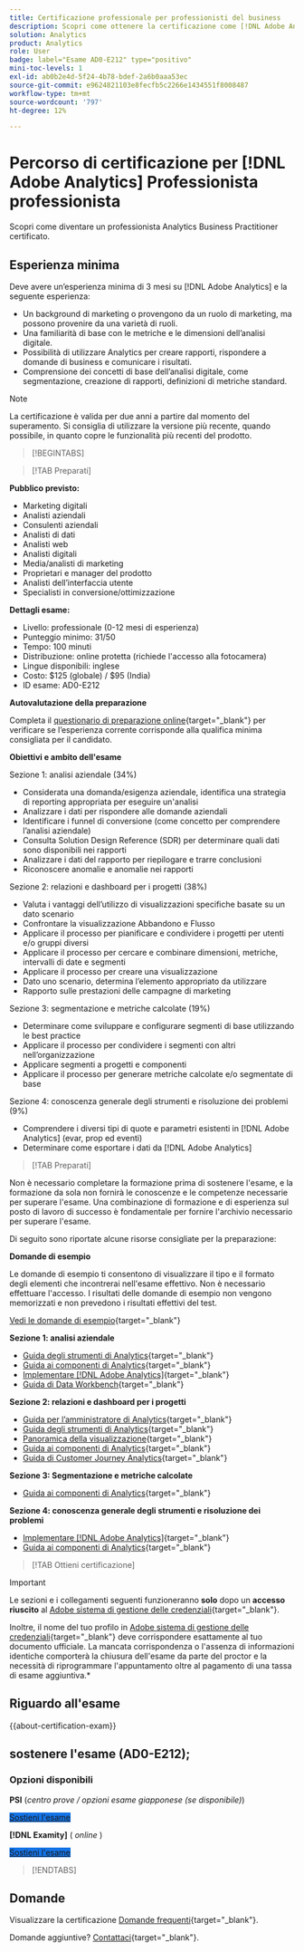 ```yaml
---
title: Certificazione professionale per professionisti del business
description: Scopri come ottenere la certificazione come [!DNL Adobe Analytics] Professionista professionista.
solution: Analytics
product: Analytics
role: User
badge: label="Esame AD0-E212" type="positivo"
mini-toc-levels: 1
exl-id: ab0b2e4d-5f24-4b78-bdef-2a6b0aaa53ec
source-git-commit: e9624821103e8fecfb5c2266e1434551f8008487
workflow-type: tm+mt
source-wordcount: '797'
ht-degree: 12%

---
```


# Percorso di certificazione per [!DNL Adobe Analytics] Professionista professionista

Scopri come diventare un professionista Analytics Business Practitioner certificato.

## Esperienza minima

Deve avere un’esperienza minima di 3 mesi su [!DNL Adobe Analytics] e la seguente esperienza:

* Un background di marketing o provengono da un ruolo di marketing, ma possono provenire da una varietà di ruoli.
* Una familiarità di base con le metriche e le dimensioni dell’analisi digitale.
* Possibilità di utilizzare Analytics per creare rapporti, rispondere a domande di business e comunicare i risultati.
* Comprensione dei concetti di base dell’analisi digitale, come segmentazione, creazione di rapporti, definizioni di metriche standard.

>[!NOTE]
>
>La certificazione è valida per due anni a partire dal momento del superamento. Si consiglia di utilizzare la versione più recente, quando possibile, in quanto copre le funzionalità più recenti del prodotto.

>[!BEGINTABS]

>[!TAB Preparati]

**Pubblico previsto:**

* Marketing digitali
* Analisti aziendali
* Consulenti aziendali
* Analisti di dati
* Analisti web
* Analisti digitali
* Media/analisti di marketing
* Proprietari e manager del prodotto
* Analisti dell’interfaccia utente
* Specialisti in conversione/ottimizzazione

**Dettagli esame:**

* Livello: professionale (0-12 mesi di esperienza)
* Punteggio minimo: 31/50
* Tempo: 100 minuti
* Distribuzione: online protetta (richiede l&#39;accesso alla fotocamera)
* Lingue disponibili: inglese
* Costo: $125 (globale) / $95 (India)
* ID esame: AD0-E212

**Autovalutazione della preparazione**

Completa il [questionario di preparazione online](https://scorpion.caveon.com/launchpad/ad-q-e129-readiness-questionnaire-for-adobe-aem-assets-developer-professional-exam-copy-w9tako/ad-q-e212-readiness-questionnaire-for-adobe-analytics-business-practitioner-professional-exam){target="_blank"} per verificare se l’esperienza corrente corrisponde alla qualifica minima consigliata per il candidato.

**Obiettivi e ambito dell&#39;esame**

Sezione 1: analisi aziendale (34%)

* Considerata una domanda/esigenza aziendale, identifica una strategia di reporting appropriata per eseguire un&#39;analisi
* Analizzare i dati per rispondere alle domande aziendali
* Identificare i funnel di conversione (come concetto per comprendere l’analisi aziendale)
* Consulta Solution Design Reference (SDR) per determinare quali dati sono disponibili nei rapporti
* Analizzare i dati del rapporto per riepilogare e trarre conclusioni
* Riconoscere anomalie e anomalie nei rapporti

Sezione 2: relazioni e dashboard per i progetti (38%)

* Valuta i vantaggi dell’utilizzo di visualizzazioni specifiche basate su un dato scenario
* Confrontare la visualizzazione Abbandono e Flusso
* Applicare il processo per pianificare e condividere i progetti per utenti e/o gruppi diversi
* Applicare il processo per cercare e combinare dimensioni, metriche, intervalli di date e segmenti
* Applicare il processo per creare una visualizzazione
* Dato uno scenario, determina l’elemento appropriato da utilizzare
* Rapporto sulle prestazioni delle campagne di marketing

Sezione 3: segmentazione e metriche calcolate (19%)

* Determinare come sviluppare e configurare segmenti di base utilizzando le best practice
* Applicare il processo per condividere i segmenti con altri nell’organizzazione
* Applicare segmenti a progetti e componenti
* Applicare il processo per generare metriche calcolate e/o segmentate di base

Sezione 4: conoscenza generale degli strumenti e risoluzione dei problemi (9%)

* Comprendere i diversi tipi di quote e parametri esistenti in [!DNL Adobe Analytics] (evar, prop ed eventi)
* Determinare come esportare i dati da [!DNL Adobe Analytics]

>[!TAB Preparati]

Non è necessario completare la formazione prima di sostenere l&#39;esame, e la formazione da sola non fornirà le conoscenze e le competenze necessarie per superare l&#39;esame. Una combinazione di formazione e di esperienza sul posto di lavoro di successo è fondamentale per fornire l&#39;archivio necessario per superare l&#39;esame.

Di seguito sono riportate alcune risorse consigliate per la preparazione:

**Domande di esempio**

Le domande di esempio ti consentono di visualizzare il tipo e il formato degli elementi che incontrerai nell&#39;esame effettivo. Non è necessario effettuare l&#39;accesso. I risultati delle domande di esempio non vengono memorizzati e non prevedono i risultati effettivi del test.

[Vedi le domande di esempio](https://scorpion.caveon.com/launchpad/ad0-e212-adobe-analytics-business-practitioner-professional-copy-th4xdu){target="_blank"}

**Sezione 1: analisi aziendale**

* [Guida degli strumenti di Analytics](https://experienceleague.adobe.com/docs/analytics/analyze/home.html?lang=it){target="_blank"}
* [Guida ai componenti di Analytics](https://experienceleague.adobe.com/docs/analytics/components/home.html?lang=it){target="_blank"}
* [Implementare  [!DNL Adobe Analytics]](https://experienceleague.adobe.com/docs/analytics/implementation/home.html?lang=it){target="_blank"}
* [Guida di Data Workbench](https://experienceleague.adobe.com/docs/data-workbench/using/home.html?lang=it){target="_blank"}

**Sezione 2: relazioni e dashboard per i progetti**

* [Guida per l’amministratore di Analytics](https://experienceleague.adobe.com/docs/analytics/admin/home.html?lang=it){target="_blank"}
* [Guida degli strumenti di Analytics](https://experienceleague.adobe.com/docs/analytics/analyze/home.html?lang=it){target="_blank"}
* [Panoramica della visualizzazione](https://experienceleague.adobe.com/docs/analytics/analyze/analysis-workspace/visualizations/freeform-analysis-visualizations.html#quick-viz){target="_blank"}
* [Guida ai componenti di Analytics](https://experienceleague.adobe.com/docs/analytics/components/home.html?lang=it){target="_blank"}
* [Guida di Customer Journey Analytics](https://docs.adobe.com/content/help/it-IT/experience-cloud/user-guides/home.translate.html){target="_blank"}

**Sezione 3: Segmentazione e metriche calcolate**

* [Guida ai componenti di Analytics](https://experienceleague.adobe.com/docs/analytics/components/home.html?lang=it){target="_blank"}

**Sezione 4: conoscenza generale degli strumenti e risoluzione dei problemi**

* [Implementare  [!DNL Adobe Analytics]](https://experienceleague.adobe.com/docs/analytics/implementation/home.html?lang=it){target="_blank"}
* [Guida ai componenti di Analytics](https://experienceleague.adobe.com/docs/analytics/components/home.html?lang=it){target="_blank"}

>[!TAB Ottieni certificazione]

>[!IMPORTANT]
>
>Le sezioni e i collegamenti seguenti funzioneranno **solo**  dopo un **accesso riuscito** al [Adobe sistema di gestione delle credenziali](https://www.certmetrics.com/adobe){target="_blank"}.
>
>Inoltre, il nome del tuo profilo in [Adobe sistema di gestione delle credenziali](https://www.certmetrics.com/adobe){target="_blank"} deve corrispondere esattamente al tuo documento ufficiale. La mancata corrispondenza o l&#39;assenza di informazioni identiche comporterà la chiusura dell&#39;esame da parte del proctor e la necessità di riprogrammare l&#39;appuntamento oltre al pagamento di una tassa di esame aggiuntiva.*

## Riguardo all&#39;esame

{{about-certification-exam}}

## sostenere l&#39;esame (AD0-E212);

### Opzioni disponibili

**PSI** (*centro prove / opzioni esame giapponese (se disponibile)*)

<a href="https://www.certmetrics.com/adobe/candidate/psi_sso_adobe.aspx?redir=yes&amp;ec=AD0-E212" target="_blank" class="spectrum-Button spectrum-Button--fill spectrum-Button--accent spectrum-Button--sizeM is-margin-bottom-big-big at-element-click-tracking" style="background-color:#1473E6">

<span class="spectrum-Button-label has-no-wrap">
   Sostieni l'esame
</span>
</a>

**[!DNL Examity]** ( *online* )

<a href="https://www.certmetrics.com/adobe/candidate/examity_sso.aspx?eid=AD0-E212" target="_blank" class="spectrum-Button spectrum-Button--fill spectrum-Button--accent spectrum-Button--sizeM is-margin-bottom-big-big at-element-click-tracking" style="background-color:#1473E6">

<span class="spectrum-Button-label has-no-wrap">
   Sostieni l'esame
</span>
</a>

>[!ENDTABS]

## Domande

Visualizzare la certificazione [Domande frequenti](https://experienceleague.adobe.com/docs/certification/certification/faq.html){target="_blank"}.

Domande aggiuntive? [Contattaci](mailto:certif@adobe.com){target="_blank"}.
